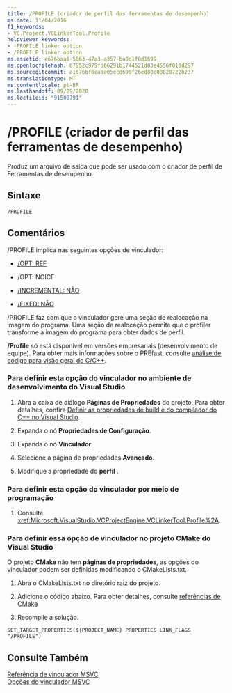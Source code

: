 ```yaml
---
title: /PROFILE (criador de perfil das ferramentas de desempenho)
ms.date: 11/04/2016
f1_keywords:
- VC.Project.VCLinkerTool.Profile
helpviewer_keywords:
- -PROFILE linker option
- /PROFILE linker option
ms.assetid: e676baa1-5063-47a3-a357-ba0d1f0d1699
ms.openlocfilehash: 07952c979fd66291b1744521d83e4556f010d297
ms.sourcegitcommit: a1676bf6caae05ecd698f26ed80c08828722b237
ms.translationtype: MT
ms.contentlocale: pt-BR
ms.lasthandoff: 09/29/2020
ms.locfileid: "91500791"
---
```

# <a name="profile-performance-tools-profiler"></a>/PROFILE (criador de perfil das ferramentas de desempenho)

Produz um arquivo de saída que pode ser usado com o criador de perfil de Ferramentas de desempenho.

## <a name="syntax"></a>Sintaxe

```
/PROFILE
```

## <a name="remarks"></a>Comentários

/PROFILE implica nas seguintes opções de vinculador:

- [/OPT: REF](opt-optimizations.md)

- /OPT: NOICF

- [/INCREMENTAL: NÃO](incremental-link-incrementally.md)

- [/FIXED: NÃO](fixed-fixed-base-address.md)

/PROFILE faz com que o vinculador gere uma seção de realocação na imagem do programa.  Uma seção de realocação permite que o profiler transforme a imagem do programa para obter dados de perfil.

**/Profile** só está disponível em versões empresariais (desenvolvimento de equipe).  Para obter mais informações sobre o PREfast, consulte [análise de código para visão geral do C/C++](../../code-quality/code-analysis-for-c-cpp-overview.md).

### <a name="to-set-this-linker-option-in-the-visual-studio-development-environment"></a>Para definir esta opção do vinculador no ambiente de desenvolvimento do Visual Studio

1. Abra a caixa de diálogo **Páginas de Propriedades** do projeto. Para obter detalhes, confira [Definir as propriedades de build e do compilador do C++ no Visual Studio](../working-with-project-properties.md).

1. Expanda o nó **Propriedades de Configuração**.

1. Expanda o nó **Vinculador**.

1. Selecione a página de propriedades **Avançado**.

1. Modifique a propriedade do **perfil** .

### <a name="to-set-this-linker-option-programmatically"></a>Para definir esta opção do vinculador por meio de programação

1. Consulte <xref:Microsoft.VisualStudio.VCProjectEngine.VCLinkerTool.Profile%2A>.

### <a name="to-set-this-linker-option-within-visual-studio-cmake-project"></a>Para definir essa opção de vinculador no projeto CMake do Visual Studio

O projeto **CMake** não tem **páginas de propriedades**, as opções do vinculador podem ser definidas modificando o CMakeLists.txt.

1. Abra o CMakeLists.txt no diretório raiz do projeto.

1. Adicione o código abaixo. Para obter detalhes, consulte [referências de CMake](https://cmake.org/cmake/help/v3.0/command/set_target_properties.html)

1. Recompile a solução.

```
SET_TARGET_PROPERTIES(${PROJECT_NAME} PROPERTIES LINK_FLAGS "/PROFILE")
```

## <a name="see-also"></a>Consulte Também

[Referência de vinculador MSVC](linking.md)<br/>
[Opções do vinculador MSVC](linker-options.md)
